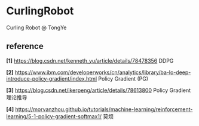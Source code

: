 # CurlingRobot
Curling Robot @ TongYe

## reference
**[1]** https://blog.csdn.net/kenneth_yu/article/details/78478356 DDPG

**[2]** https://www.ibm.com/developerworks/cn/analytics/library/ba-lo-deep-introduce-policy-gradient/index.html Policy Gradient (PG)

**[3]** https://blog.csdn.net/ikerpeng/article/details/78613800 Policy Gradient 理论推导

**[4]** https://morvanzhou.github.io/tutorials/machine-learning/reinforcement-learning/5-1-policy-gradient-softmax1/ 莫烦


